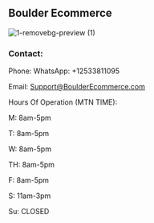 ## Boulder Ecommerce
![1-removebg-preview (1)](https://user-images.githubusercontent.com/96320435/146627351-5e8f520a-00dd-4f01-b47f-53c73da33943.png)

### Contact:

Phone:
WhatsApp: +12533811095


Email:
Support@BoulderEcommerce.com


Hours Of Operation (MTN TIME):

M: 8am-5pm

T: 8am-5pm

W: 8am-5pm

TH: 8am-5pm

F: 8am-5pm

S: 11am-3pm

Su: CLOSED

